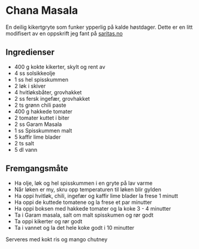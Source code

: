 # Chana Masala

En deilig kikertgryte som funker ypperlig på kalde høstdager.
Dette er en litt modifisert av en oppskrift jeg fant på [saritas.no](https://www.saritas.no/recipes/chana-masala-indisk-vegetargryte-med-kikerter/)

## Ingredienser

- 400 g kokte kikerter, skylt og rent av
- 4 ss solsikkeolje
- 1 ss hel spisskummen
- 2 løk i skiver
- 4 hvitløksbåter, grovhakket
- 2 ss fersk ingefær, grovhakket
- 2 ts grønn chili paste
- 400 g hakkede tomater
- 2 tomater kuttet i biter
- 2 ss Garam Masala
- 1 ss Spisskummen malt
- 5 kaffir lime blader
- 2 ts salt
- 5 dl vann

## Fremgangsmåte

- Ha olje, løk og hel spisskummen i en gryte på lav varme
- Når løken er my, skru opp temperaturen til løken blir gylden
- Ha oppi hvitløk, chili, ingefær og kaffir lime blader la frese 1 minutt
- Ha oppi de kuttede tomatene og la frese et par minutter
- Ha oppi boksen med hakkede tomater og la koke 3 - 4 minutter
- Ta i Garam masala, salt om malt spisskumen og rør godt
- Ta oppi kikerter og rør godt
- Ta i vannet og la det hele koke godt i 10 minutter

Serveres med kokt ris og mango chutney
